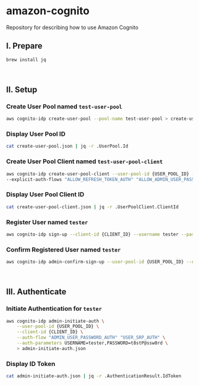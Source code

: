 # amazon-cognito
Repository for describing how to use Amazon Cognito

## I. Prepare
```sh
brew install jq
```

&nbsp;

## II. Setup
### Create User Pool named `test-user-pool`
```sh
aws cognito-idp create-user-pool --pool-name test-user-pool > create-user-pool.json
```

### Display User Pool ID
```sh
cat create-user-pool.json | jq -r .UserPool.Id
```

### Create User Pool Client named `test-user-pool-client`
```sh
aws cognito-idp create-user-pool-client --user-pool-id {USER_POOL_ID} --client-name test-user-pool-client \
--explicit-auth-flows "ALLOW_REFRESH_TOKEN_AUTH" "ALLOW_ADMIN_USER_PASSWORD_AUTH" > create-user-pool-client.json
```

### Display User Pool Client ID
```sh
cat create-user-pool-client.json | jq -r .UserPoolClient.ClientId
```

### Register User named `tester`
```sh
aws cognito-idp sign-up --client-id {CLIENT_ID} --username tester --password t8stP@ssw0rd
```

### Confirm Registered User named `tester`
```sh
aws cognito-idp admin-confirm-sign-up --user-pool-id {USER_POOL_ID} --username tester
```

&nbsp;

## III. Authenticate
### Initiate Authentication for `tester`
```sh
aws cognito-idp admin-initiate-auth \
    --user-pool-id {USER_POOL_ID} \
    --client-id {CLIENT_ID} \
    --auth-flow "ADMIN_USER_PASSWORD_AUTH" "USER_SRP_AUTH" \
    --auth-parameters USERNAME=tester,PASSWORD=t8stP@ssw0rd \
    > admin-initiate-auth.json
```

### Display ID Token
```sh
cat admin-initiate-auth.json | jq -r .AuthenticationResult.IdToken
```
